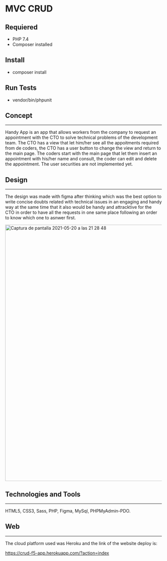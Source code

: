 # MVC CRUD

## Requiered

- PHP 7.4
- Composer installed

## Install

- composer install

## Run Tests

- vendor/bin/phpunit

## Concept
***

Handy App is an app that allows workers from the company to request an appointment with the CTO to solve technical problems of the development team. The CTO has a view that let him/her see all the appoitments required from de coders, the CTO has a user button to change the view and return to the main page.
The coders start with the main page that let them insert an appointment with his/her name and consult, the coder can edit and delete the appointment.
The user securities are not implemented yet.

## Design
***
The design was made with figma after thinking which was the best option to write concise doubts related with technical issues in an engaging and handy way at the same time that it also would be handy and attracktive for the CTO in order to have all the requests in one same place following an order to know which one to asnwer first. 

<img width="821" alt="Captura de pantalla 2021-05-20 a las 21 28 48" src="https://user-images.githubusercontent.com/82206421/119037791-b52eea00-b9b2-11eb-8b19-3be1ab4c3fe1.png">

## Technologies and Tools
***
HTML5, CSS3, Sass, PHP, Figma, MySql, PHPMyAdmin-PDO.

## Web
***
The cloud platform used was Heroku and the link of the website deploy is:

https://crud-f5-app.herokuapp.com/?action=index
